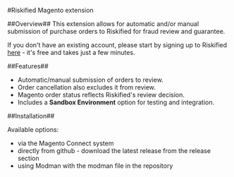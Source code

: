 
#Riskified Magento extension

##Overview##
This extension allows for automatic and/or manual submission of purchase orders to Riskified for fraud review and guarantee.

If you don't have an existing account, please start by signing up to Riskified [here](http://www.riskified.com) - it's free and takes just a few minutes.

##Features##

* Automatic/manual submission of orders to review.
* Order cancellation also excludes it from review.
* Magento order status reflects Riskified's review decision.
* Includes a **Sandbox Environment** option for testing and integration.


##Installation##

Available options:

* via the Magento Connect system
* directly from github - download the latest release from the release section
* using Modman with the modman file in the repository
